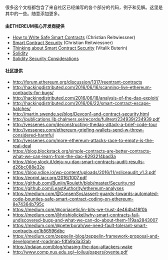 很多这个文档都包含了来自社区已经编写的各个部分的代码，例子和见解。这里是其中的一些。随意添加更多。

#### 由ETHEREUM核心开发商提供

-   [How to Write Safe Smart Contracts](https://chriseth.github.io/notes/talks/safe_solidity) (Christian Reitwiessner)
-   [Smart Contract Security](https://blog.ethereum.org/2016/06/10/smart-contract-security/) (Christian Reitwiessner)
-   [Thinking about Smart Contract Security](https://blog.ethereum.org/2016/06/19/thinking-smart-contract-security/) (Vitalik Buterin)
-   [Solidity](http://solidity.readthedocs.io/)
-   [Solidity Security Considerations](http://solidity.readthedocs.io/en/latest/security-considerations.html)

#### 社区提供

-   <http://forum.ethereum.org/discussion/1317/reentrant-contracts>
-   <http://hackingdistributed.com/2016/06/16/scanning-live-ethereum-contracts-for-bugs/>
-   <http://hackingdistributed.com/2016/06/18/analysis-of-the-dao-exploit/>
-   <http://hackingdistributed.com/2016/06/22/smart-contract-escape-hatches/>
-   <http://martin.swende.se/blog/Devcon1-and-contract-security.html>
-   <http://publications.lib.chalmers.se/records/fulltext/234939/234939.pdf>
-   <http://vessenes.com/deconstructing-thedao-attack-a-brief-code-tour>
-   <http://vessenes.com/ethereum-griefing-wallets-send-w-throw-considered-harmful>
-   <http://vessenes.com/more-ethereum-attacks-race-to-empty-is-the-real-deal>
-   <https://blog.blockstack.org/simple-contracts-are-better-contracts-what-we-can-learn-from-the-dao-6293214bad3a>
-   <https://blog.slock.it/deja-vu-dao-smart-contracts-audit-results-d26bc088e32e>
-   <https://blog.vdice.io/wp-content/uploads/2016/11/vsliceaudit_v1.3.pdf>
-   <https://eprint.iacr.org/2016/1007.pdf>
-   <https://github.com/Bunjin/Rouleth/blob/master/Security.md>
-   <https://github.com/LeastAuthority/ethereum-analyses>
-   <https://medium.com/@ConsenSys/assert-guards-towards-automated-code-bounties-safe-smart-contract-coding-on-ethereum-8e74364b795c>
-   <https://medium.com/@coriacetic/in-bits-we-trust-4e464b418f0b>
-   <https://medium.com/@hrishiolickel/why-smart-contracts-fail-undiscovered-bugs-and-what-we-can-do-about-them-119aa2843007>
-   <https://medium.com/@peterborah/we-need-fault-tolerant-smart-contracts-ec1b56596dbc>
-   <https://medium.com/zeppelin-blog/zeppelin-framework-proposal-and-development-roadmap-fdfa9a3a32ab>
-   <https://pdaian.com/blog/chasing-the-dao-attackers-wake>
-   <http://www.comp.nus.edu.sg/~loiluu/papers/oyente.pdf>